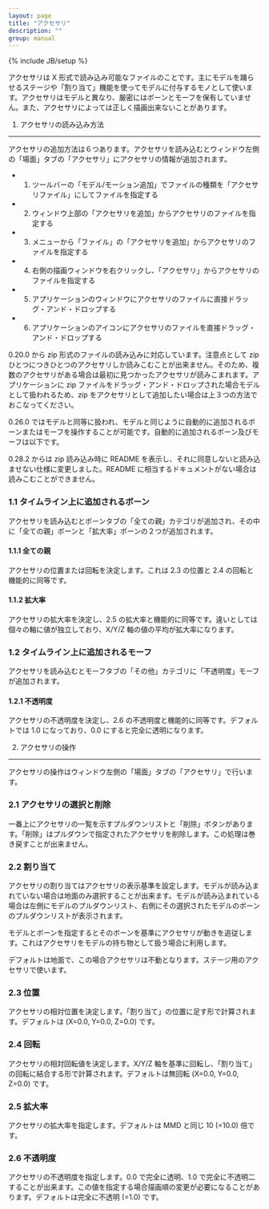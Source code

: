 ```yaml
---
layout: page
title: "アクセサリ"
description: ""
group: manual
---
```

{% include JB/setup %}

アクセサリは X 形式で読み込み可能なファイルのことです。主にモデルを踊らせるステージや「割り当て」機能を使ってモデルに付与するモノとして使います。アクセサリはモデルと異なり、厳密にはボーンとモーフを保有していません。また、アクセサリによっては正しく描画出来ないことがあります。

1. アクセサリの読み込み方法
---------------------------

アクセサリの追加方法は６つあります。アクセサリを読み込むとウィンドウ左側の「場面」タブの「アクセサリ」にアクセサリの情報が追加されます。

 * 1. ツールバーの「モデル/モーション追加」でファイルの種類を「アクセサリファイル」にしてファイルを指定する
 * 2. ウィンドウ上部の「アクセサリを追加」からアクセサリのファイルを指定する
 * 3. メニューから「ファイル」の「アクセサリを追加」からアクセサリのファイルを指定する
 * 4. 右側の描画ウィンドウを右クリックし、「アクセサリ」からアクセサリのファイルを指定する
 * 5. アプリケーションのウィンドウにアクセサリのファイルに直接ドラッグ・アンド・ドロップする
 * 6. アプリケーションのアイコンにアクセサリのファイルを直接ドラッグ・アンド・ドロップする

0\.20\.0 から zip 形式のファイルの読み込みに対応しています。注意点として zip ひとつにつきひとつのアクセサリしか読みこむことが出来ません。そのため、複数のアクセサリがある場合は最初に見つかったアクセサリが読みこまれます。アプリケーションに zip ファイルをドラッグ・アンド・ドロップされた場合モデルとして扱われるため、zip をアクセサリとして追加したい場合は上３つの方法でおこなってください。

0\.26\.0 ではモデルと同等に扱われ、モデルと同じように自動的に追加されるボーンまたはモーフを操作することが可能です。自動的に追加されるボーン及びモーフは以下です。

0\.28\.2 からは zip 読み込み時に README を表示し、それに同意しないと読み込ませない仕様に変更しました。README に相当するドキュメントがない場合は読みこむことができません。

### 1.1 タイムライン上に追加されるボーン

アクセサリを読み込むとボーンタブの「全ての親」カテゴリが追加され、その中に「全ての親」ボーンと「拡大率」ボーンの２つが追加されます。

#### 1.1.1 全ての親

アクセサリの位置または回転を決定します。これは 2.3 の位置と 2.4 の回転と機能的に同等です。

#### 1.1.2 拡大率

アクセサリの拡大率を決定し、2.5 の拡大率と機能的に同等です。違いとしては個々の軸に値が独立しており、X/Y/Z 軸の値の平均が拡大率になります。

### 1.2 タイムライン上に追加されるモーフ

アクセサリを読み込むとモーフタブの「その他」カテゴリに「不透明度」モーフが追加されます。

#### 1.2.1 不透明度

アクセサリの不透明度を決定し、2.6 の不透明度と機能的に同等です。デフォルトでは 1.0 になっており、0.0 にすると完全に透明になります。

2. アクセサリの操作
-------------------

アクセサリの操作はウィンドウ左側の「場面」タブの「アクセサリ」で行います。

### 2.1 アクセサリの選択と削除

一番上にアクセサリの一覧を示すプルダウンリストと「削除」ボタンがあります。「削除」はプルダウンで指定されたアクセサリを削除します。この処理は巻き戻すことが出来ません。

### 2.2 割り当て

アクセサリの割り当てはアクセサリの表示基準を設定します。モデルが読み込まれていない場合は地面のみ選択することが出来ます。モデルが読み込まれている場合は左側にモデルのプルダウンリスト、右側にその選択されたモデルのボーンのプルダウンリストが表示されます。

モデルとボーンを指定するとそのボーンを基準にアクセサリが動きを追従します。これはアクセサリをモデルの持ち物として扱う場合に利用します。

デフォルトは地面で、この場合アクセサリは不動となります。ステージ用のアクセサリで使います。

### 2.3 位置

アクセサリの相対位置を決定します。「割り当て」の位置に足す形で計算されます。デフォルトは (X=0.0, Y=0.0, Z=0.0) です。

### 2.4 回転

アクセサリの相対回転値を決定します。X/Y/Z 軸を基準に回転し、「割り当て」の回転に結合する形で計算されます。デフォルトは無回転 (X=0.0, Y=0.0, Z=0.0) です。

### 2.5 拡大率

アクセサリの拡大率を指定します。デフォルトは MMD と同じ 10 (=10.0) 倍です。

### 2.6 不透明度

アクセサリの不透明度を指定します。0.0 で完全に透明、1.0 で完全に不透明二することが出来ます。この値を指定する場合描画順の変更が必要になることがあります。デフォルトは完全に不透明 (=1.0) です。

